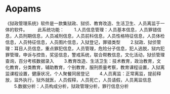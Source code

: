# Aopams
 《狱政管理系统》软件是一款集狱政、狱侦、教育改造、生活卫生、人员离监于一体的软件。 　　此系统功能： 　　1.人员信息管理：人员基本信息，人员罪错信息，人员刑期信息，人员减刑信息，人员前科信息，人员性格特征信息，人员体检信息，人员特征信息，人员图片信息，入狱登记，罪错类型 　　2.狱政、狱侦管理：耳目人员信息，重点罪犯信息，人员管理，危险分子信息，犯人逃脱，狱内犯罪管理，申诉与控告，奖惩信息，警戒系统，联合帮教信息，文化活动，狱侦管理查询，百分考核数据录入 　　3.教育改造、生活卫生：技术教育，政治教育，文化教育，分类教育，辅助教育，个别教育，服刑质量考察，教育课程设置，入狱离监课程设置，健康状况，个人聚餐同居登记 　　4.人员离监：正常离监，提前释放，监外执行，狱外就医，人员假释，人员死亡，人员请假，人员离监信息 　　5.数据分析：人员构成分析，狱政管理分析，罪行信息分析
